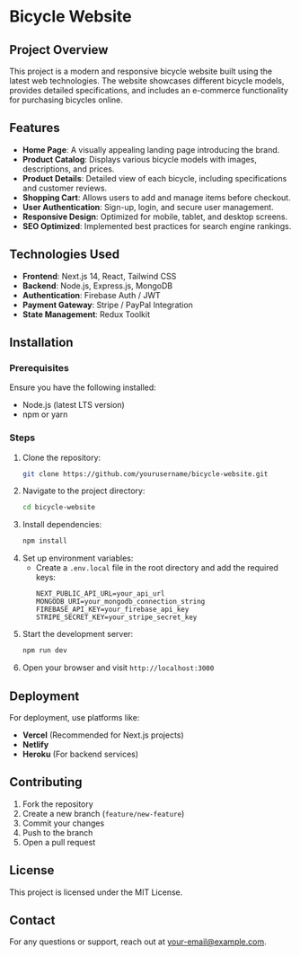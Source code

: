 # Bicycle Website

## Project Overview
This project is a modern and responsive bicycle website built using the latest web technologies. The website showcases different bicycle models, provides detailed specifications, and includes an e-commerce functionality for purchasing bicycles online.

## Features
- **Home Page**: A visually appealing landing page introducing the brand.
- **Product Catalog**: Displays various bicycle models with images, descriptions, and prices.
- **Product Details**: Detailed view of each bicycle, including specifications and customer reviews.
- **Shopping Cart**: Allows users to add and manage items before checkout.
- **User Authentication**: Sign-up, login, and secure user management.
- **Responsive Design**: Optimized for mobile, tablet, and desktop screens.
- **SEO Optimized**: Implemented best practices for search engine rankings.

## Technologies Used
- **Frontend**: Next.js 14, React, Tailwind CSS
- **Backend**: Node.js, Express.js, MongoDB
- **Authentication**: Firebase Auth / JWT
- **Payment Gateway**: Stripe / PayPal Integration
- **State Management**: Redux Toolkit

## Installation
### Prerequisites
Ensure you have the following installed:
- Node.js (latest LTS version)
- npm or yarn

### Steps
1. Clone the repository:
   ```bash
   git clone https://github.com/yourusername/bicycle-website.git
   ```
2. Navigate to the project directory:
   ```bash
   cd bicycle-website
   ```
3. Install dependencies:
   ```bash
   npm install
   ```
4. Set up environment variables:
   - Create a `.env.local` file in the root directory and add the required keys:
     ```
     NEXT_PUBLIC_API_URL=your_api_url
     MONGODB_URI=your_mongodb_connection_string
     FIREBASE_API_KEY=your_firebase_api_key
     STRIPE_SECRET_KEY=your_stripe_secret_key
     ```
5. Start the development server:
   ```bash
   npm run dev
   ```
6. Open your browser and visit `http://localhost:3000`

## Deployment
For deployment, use platforms like:
- **Vercel** (Recommended for Next.js projects)
- **Netlify**
- **Heroku** (For backend services)

## Contributing
1. Fork the repository
2. Create a new branch (`feature/new-feature`)
3. Commit your changes
4. Push to the branch
5. Open a pull request

## License
This project is licensed under the MIT License.

## Contact
For any questions or support, reach out at [your-email@example.com](mailto:your-email@example.com).

